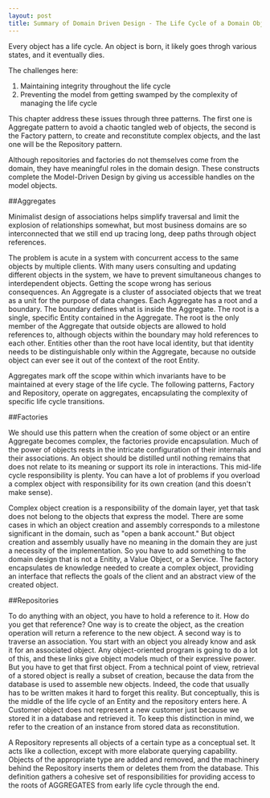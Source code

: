 ```yaml
---
layout: post
title: Summary of Domain Driven Design - The Life Cycle of a Domain Object
---
```


Every object has a life cycle. An object is born, it likely goes throgh various states, and it eventually dies.

The challenges here:

1. Maintaining integrity throughout the life cycle
2. Preventing the model from getting swamped by the complexity of managing the life cycle

This chapter address these issues through three patterns. The first one is Aggregate pattern to avoid a chaotic tangled web of objects, the second is the Factory pattern, to create and reconstitute complex objects, and the last one will be the Repository pattern.

Although repositories and factories do not themselves come from the domain, they have meaningful roles in the domain design. These constructs complete the Model-Driven Design by giving us accessible handles on the model objects.

##Aggregates

Minimalist design of associations helps simplify traversal and limit the explosion of relationships somewhat, but most business domains are so interconnected that we still end up tracing long, deep paths through object references.

The problem is acute in a system with concurrent access to the same objects by multiple clients. With many users consulting and updating different objects in the system, we have to prevent simultaneous changes to interdependent objects. Getting the scope wrong has serious consequences.
An Aggregate is a cluster of associated objects that we treat as a unit for the purpose of data changes. Each Aggregate has a root and a boundary. The boundary defines what is inside the Aggregate. The root is a single, specific Entity contained in the Aggregate. The root is the only member of the Aggregate that outside objects are allowed to hold references to, although objects within the boundary may hold references to each other. Entities other than the root have local identity, but that identity needs to be distinguishable only within the Aggregate, because no outside object can ever see it out of the context of the root Entity.

Aggregates mark off the scope within which invariants have to be maintained at every stage of the life cycle. The following patterns, Factory and Repository, operate on aggregates, encapsulating the complexity of specific life cycle transitions.

##Factories

We should use this pattern when the creation of some object or an entire Aggregate becomes complex, the factories provide encapsulation. Much of the power of objects rests in the intricate configuration of their internals and their associations. An object should be distilled until nothing remains that does not relate to its meaning or support its role in interactions. This mid-life cycle responsibility is plenty. You can have a lot of problems if you overload a complex object with responsibility for its own creation (and this doesn't make sense).

Complex object creation is a responsibility of the domain layer, yet that task does not belong to the objects that express the model. There are some cases in which an object creation and assembly corresponds to a milestone significant in the domain, such as "open a bank account." But object creation and assembly usually have no meaning in the domain they are just a necessity of the implementation. So you have to add something to the domain design that is not a Enitity, a Value Object, or a Service. The factory encapsulates de knowledge needed to create a complex object, providing an interface that reflects the goals of the client and an abstract view of the created object.

##Repositories

To do anything with an object, you have to hold a reference to it. How do you get that reference? One way is to create the object, as the creation operation will return a reference to the new object. A second way is to traverse an association. You start with an object you already know and ask it for an associated object. Any object-oriented program is going to do a lot of this, and these links give object models much of their expressive power. But you have to get that first object. From a technical point of view, retrieval of a stored object is really a subset of creation, because the data from the database is used to assemble new objects. Indeed, the code that usually has to be written makes it hard to forget this reality. But conceptually, this is the middle of the life cycle of an Entity and the repository enters here. A Customer object does not represent a new customer just because we stored it in a database and retrieved it. To keep this distinction in mind, we refer to the creation of an instance from stored data as reconstitution.

A Repository represents all objects of a certain type as a conceptual set. It acts like a collection, except with more elaborate querying capability. Objects of the appropriate type are added and removed, and the machinery behind the Repository inserts them or deletes them from the database. This definition gathers a cohesive set of responsibilities for providing access to the roots of AGGREGATES from early life cycle through the end.